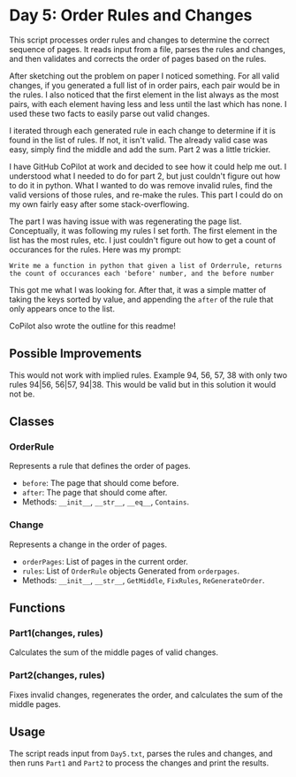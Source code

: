 # Day 5: Order Rules and Changes

This script processes order rules and changes to determine the correct sequence of pages. It reads input from a file, parses the rules and changes, and then validates and corrects the order of pages based on the rules.

After sketching out the problem on paper I noticed something. For all valid changes, if you generated a full list of in order pairs, each pair would be in the rules. I also noticed that the first element in the list always as the most pairs, with each element having less and less until the last which has none. I used these two facts to easily parse out valid changes. 

I iterated through each generated rule in each change to determine if it is found in the list of rules. If not, it isn't valid. The already valid case was easy, simply find the middle and add the sum. Part 2 was a little trickier.

I have GitHub CoPilot at work and decided to see how it could help me out. I understood what I needed to do for part 2, but just couldn't figure out how to do it in python. What I wanted to do was remove invalid rules, find the valid versions of those rules, and re-make the rules. This part I could do on my own fairly easy after some stack-overflowing. 

The part I was having issue with was regenerating the page list. Conceptually, it was following my rules I set forth. The first element in the list has the most rules, etc. I just couldn't figure out how to get a count of occurances for the rules. Here was my prompt:

`
Write me a function in python that given a list of Orderrule, returns the count of occurances each 'before' number, and the before number
`

This got me what I was looking for. After that, it was a simple matter of taking the keys sorted by value, and appending the `after` of the rule that only appears once to the list.

CoPilot also wrote the outline for this readme!

## Possible Improvements
This would not work with implied rules. Example 94, 56, 57, 38 with only two rules 94|56, 56|57, 94|38. This would be valid but in this solution it would not be.

## Classes

### OrderRule
Represents a rule that defines the order of pages.
- `before`: The page that should come before.
- `after`: The page that should come after.
- Methods: `__init__`, `__str__`, `__eq__`, `Contains`.

### Change
Represents a change in the order of pages.
- `orderPages`: List of pages in the current order.
- `rules`: List of `OrderRule` objects Generated from `orderpages`.
- Methods: `__init__`, `__str__`, `GetMiddle`, `FixRules`, `ReGenerateOrder`.

## Functions

### Part1(changes, rules)
Calculates the sum of the middle pages of valid changes.

### Part2(changes, rules)
Fixes invalid changes, regenerates the order, and calculates the sum of the middle pages.

## Usage

The script reads input from `Day5.txt`, parses the rules and changes, and then runs `Part1` and `Part2` to process the changes and print the results.
